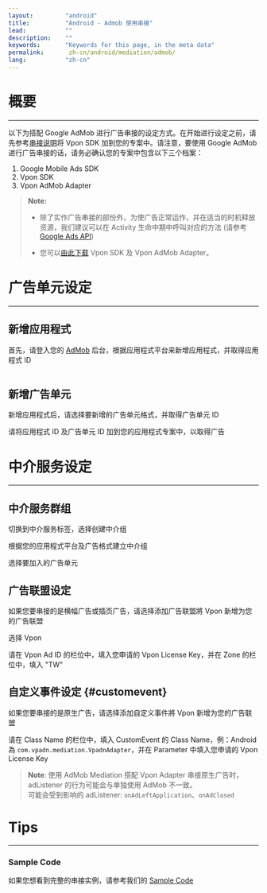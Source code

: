 ```yaml
---
layout:         "android"
title:          "Android - Admob 使用串接"
lead:           ""
description:    ""
keywords:       "Keywords for this page, in the meta data"
permalink:       zh-cn/android/mediation/admob/
lang:           "zh-cn"
---
```

# 概要
---
以下为搭配 Google AdMob 进行广告串接的设定方式。在开始进行设定之前，请先参考[串接说明]将 Vpon SDK 加到您的专案中。请注意，要使用 Google AdMob 进行广告串接的话，请务必确认您的专案中包含以下三个档案：

1. Google Mobile Ads SDK
2. Vpon SDK
3. Vpon AdMob Adapter

>**Note:** 
>
>* 除了实作广告串接的部份外，为使广告正常运作，并在适当的时机释放资源，我们建议可以在 Activity 生命中期中呼叫对应的方法 (请参考 [Google Ads API])
>
>* 您可以[由此下载][2] Vpon SDK 及 Vpon AdMob Adapter。


# 广告单元设定
---

## 新增应用程式
首先，请登入您的 [AdMob][1] 后台，根据应用程式平台来新增应用程式，并取得应用程式 ID

<img src="{{site.imgurl}}/AdMob_012.png" alt="" class=""/>

## 新增广告单元
新增应用程式后，请选择要新增的广告单元格式，并取得广告单元 ID
<img src="{{site.imgurl}}/AdMob_013.png" alt="" class=""/>

请将应用程式 ID 及广告单元 ID 加到您的应用程式专案中，以取得广告

# 中介服务设定
---

## 中介服务群组
切换到中介服务标签，选择创建中介组
<img src="{{site.imgurl}}/AdMob_014.png" alt="" class=""/>

根据您的应用程式平台及广告格式建立中介组
<img src="{{site.imgurl}}/AdMob_015.png" alt="" class=""/>

选择要加入的广告单元
<img src="{{site.imgurl}}/AdMob_016.png" alt="" class=""/>
<img src="{{site.imgurl}}/AdMob_017.png" alt="" class=""/>

## 广告联盟设定
如果您要串接的是横幅广告或插页广告，请选择添加广告联盟將 Vpon 新增为您的广告联盟
<img src="{{site.imgurl}}/AdMob_018.png" alt="" class=""/>

选择 Vpon
<img src="{{site.imgurl}}/AdMob_019.png" alt="" class=""/>

请在 Vpon Ad ID 的栏位中，填入您申请的 Vpon License Key，并在 Zone 的栏位中，填入 "TW"
<img src="{{site.imgurl}}/AdMob_020.png" alt="" class=""/>


## 自定义事件设定 {#customevent}
如果您要串接的是原生广告，请选择添加自定义事件將 Vpon 新增为您的广告联盟
<img src="{{site.imgurl}}/AdMob_021.png" alt="" class=""/>

请在 Class Name 的栏位中，填入 CustomEvent 的 Class Name，例：Android 為 `com.vpadn.mediation.VpadnAdapter`，并在 Parameter 中填入您申请的 Vpon License Key
<img src="{{site.imgurl}}/AdMob_022.png" alt="" class=""/>


>**Note**: 使用 AdMob Mediation 搭配 Vpon Adapter 串接原生广告时，adListener 的行为可能会与单独使用 AdMob 不一致。<br>
可能会受到影响的 adListener: `onAdLeftApplication`、`onAdClosed`


# Tips
---

### Sample Code
如果您想看到完整的串接实例，请参考我们的 [Sample Code]


[串接说明]:http://wiki.vpon.com/zh-cn/android/integration-guide/
[1]:https://apps.admob.com
[Sample Code]: {{site.baseurl}}/zh-cn/android/download
[2]: {{site.baseurl}}/zh-tw/android/download
[Google Ads API]: https://developers.google.com/android/reference/com/google/android/gms/ads/BaseAdView#pause()